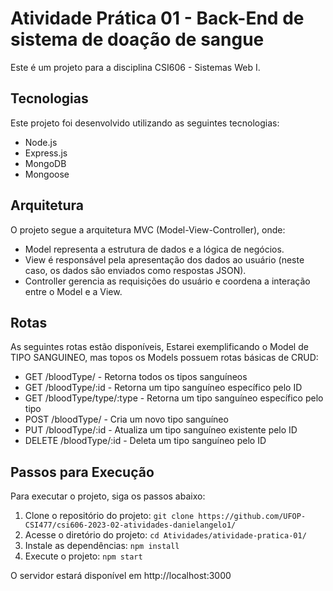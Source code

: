 # Atividade Prática 01 - Back-End de sistema de doação de sangue

Este é um projeto para a disciplina CSI606 - Sistemas Web I.

## Tecnologias

Este projeto foi desenvolvido utilizando as seguintes tecnologias:

- Node.js
- Express.js
- MongoDB
- Mongoose

## Arquitetura

O projeto segue a arquitetura MVC (Model-View-Controller), onde:

- Model representa a estrutura de dados e a lógica de negócios.
- View é responsável pela apresentação dos dados ao usuário (neste caso, os dados são enviados como respostas JSON).
- Controller gerencia as requisições do usuário e coordena a interação entre o Model e a View.

## Rotas

As seguintes rotas estão disponíveis, Estarei exemplificando o Model de TIPO SANGUINEO, mas topos os Models possuem rotas básicas de CRUD:

- GET /bloodType/ - Retorna todos os tipos sanguíneos
- GET /bloodType/:id - Retorna um tipo sanguíneo específico pelo ID
- GET /bloodType/type/:type - Retorna um tipo sanguíneo específico pelo tipo
- POST /bloodType/ - Cria um novo tipo sanguíneo
- PUT /bloodType/:id - Atualiza um tipo sanguíneo existente pelo ID
- DELETE /bloodType/:id - Deleta um tipo sanguíneo pelo ID

## Passos para Execução

Para executar o projeto, siga os passos abaixo:

1. Clone o repositório do projeto: `git clone https://github.com/UFOP-CSI477/csi606-2023-02-atividades-danielangelo1/`
2. Acesse o diretório do projeto: `cd Atividades/atividade-pratica-01/`
3. Instale as dependências: `npm install`
4. Execute o projeto: `npm start`

O servidor estará disponível em http://localhost:3000
